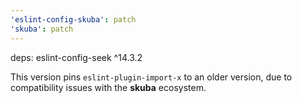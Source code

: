 ```yaml
---
'eslint-config-skuba': patch
'skuba': patch
---
```


deps: eslint-config-seek ^14.3.2

This version pins `eslint-plugin-import-x` to an older version, due to compatibility issues with the **skuba** ecosystem.
